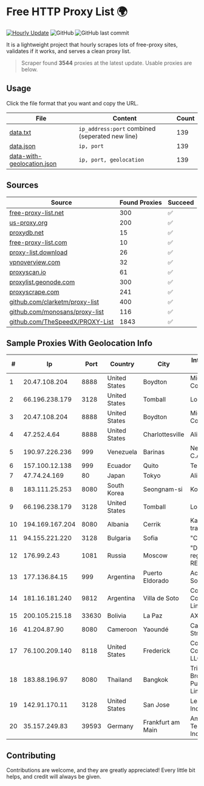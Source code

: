 
# Free HTTP Proxy List 🌍

[![Hourly Update](https://github.com/mertguvencli/http-proxy-list/actions/workflows/main.yml/badge.svg?branch=main)](https://github.com/mertguvencli/http-proxy-list/actions/workflows/main.yml)
![GitHub](https://img.shields.io/github/license/mertguvencli/http-proxy-list)
![GitHub last commit](https://img.shields.io/github/last-commit/mertguvencli/http-proxy-list)

It is a lightweight project that hourly scrapes lots of free-proxy sites, validates if it works, and serves a clean proxy list.


> Scraper found **3544** proxies at the latest update. Usable proxies are below.

## Usage

Click the file format that you want and copy the URL.


|File|Content|Count|
|----|-------|-----|
|[data.txt](https://raw.githubusercontent.com/mertguvencli/http-proxy-list/main/proxy-list/data.txt)|`ip_address:port` combined (seperated new line)|139|
|[data.json](https://raw.githubusercontent.com/mertguvencli/http-proxy-list/main/proxy-list/data.json)|`ip, port`|139|
|[data-with-geolocation.json](https://raw.githubusercontent.com/mertguvencli/http-proxy-list/main/proxy-list/data-with-geolocation.json)|`ip, port, geolocation`|139|

## Sources

|Source|Found Proxies|Succeed|
|------|-------------|-------|
|[free-proxy-list.net](https://free-proxy-list.net)|300|✅|
|[us-proxy.org](https://www.us-proxy.org)|200|✅|
|[proxydb.net](http://proxydb.net)|15|✅|
|[free-proxy-list.com](https://free-proxy-list.com/?page=&port=&type%5B%5D=http&type%5B%5D=https&up_time=0&search=Search)|10|✅|
|[proxy-list.download](https://www.proxy-list.download/HTTP)|26|✅|
|[vpnoverview.com](https://vpnoverview.com/privacy/anonymous-browsing/free-proxy-servers)|32|✅|
|[proxyscan.io](https://www.proxyscan.io)|61|✅|
|[proxylist.geonode.com](https://proxylist.geonode.com/api/proxy-list?limit=300&page=1&sort_by=lastChecked&sort_type=desc&protocols=http,https)|300|✅|
|[proxyscrape.com](https://api.proxyscrape.com/v2/?request=displayproxies&protocol=http&timeout=10000&country=all&ssl=all&anonymity=all)|241|✅|
|[github.com/clarketm/proxy-list](https://raw.githubusercontent.com/clarketm/proxy-list/master/proxy-list-raw.txt)|400|✅|
|[github.com/monosans/proxy-list](https://raw.githubusercontent.com/monosans/proxy-list/main/proxies/http.txt)|116|✅|
|[github.com/TheSpeedX/PROXY-List](https://raw.githubusercontent.com/TheSpeedX/PROXY-List/master/http.txt)|1843|✅|


## Sample Proxies With Geolocation Info

|#|Ip|Port|Country|City|Internet Service Provider|
|-|--|----|-------|----|-------------------------|
|1|20.47.108.204|8888|United States|Boydton|Microsoft Corporation|
|2|66.196.238.179|3128|United States|Tomball|Logix|
|3|20.47.108.204|8888|United States|Boydton|Microsoft Corporation|
|4|47.252.4.64|8888|United States|Charlottesville|Alibaba.com LLC|
|5|190.97.226.236|999|Venezuela|Barinas|NetLink América C.A.|
|6|157.100.12.138|999|Ecuador|Quito|Telconet S.A|
|7|47.74.24.169|80|Japan|Tokyo|Alibaba.com LLC|
|8|183.111.25.253|8080|South Korea|Seongnam-si|Korea Telecom|
|9|66.196.238.179|3128|United States|Tomball|Logix|
|10|194.169.167.204|8080|Albania|Cerrik|Kadri Haxhiaj trading as "B.I."|
|11|94.155.221.220|3128|Bulgaria|Sofia|"Cooolbox" AD|
|12|176.99.2.43|1081|Russia|Moscow|"Domain names registrar REG.RU", Ltd|
|13|177.136.84.15|999|Argentina|Puerto Eldorado|Access AIR Sociedad Simple|
|14|181.16.181.240|9812|Argentina|Villa de Soto|Colsecor Cooperativa Limitada|
|15|200.105.215.18|33630|Bolivia|La Paz|AXS Bolivia S. A.|
|16|41.204.87.90|8080|Cameroon|Yaoundé|Camtel Dla-tis Stm16|
|17|76.100.209.140|8118|United States|Frederick|Comcast Cable Communications, LLC|
|18|183.88.196.97|8080|Thailand|Bangkok|Triple T Broadband Public Company Limited|
|19|142.91.170.11|3128|United States|San Jose|Leaseweb USA, Inc.|
|20|35.157.249.83|39593|Germany|Frankfurt am Main|Amazon Technologies Inc.|



## Contributing

Contributions are welcome, and they are greatly appreciated! Every
little bit helps, and credit will always be given.

